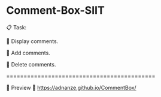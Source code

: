 # Comment-Box-SIIT

:clipboard: Task:

:pushpin: Display comments.

:pushpin: Add comments.

:pushpin: Delete comments.

===========================================

:eyes: Preview :paperclip: https://adnanze.github.io/CommentBox/
